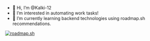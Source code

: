 - 👋 Hi, I’m @Kalki-12
- 👀 I’m interested in automating work tasks!
- 🌱 I’m currently learning backend technologies using roadmap.sh recommendations.

[![roadmap.sh](https://roadmap.sh/card/wide/67f58065f82d4683abd7a0a5?variant=dark&roadmaps=backend%2Csql%2Cgolang%2Cgit-github)](https://roadmap.sh)


<!---
Kalki-12/Kalki-12 is a ✨ special ✨ repository because its `README.md` (this file) appears on your GitHub profile.
You can click the Preview link to take a look at your changes.
--->
